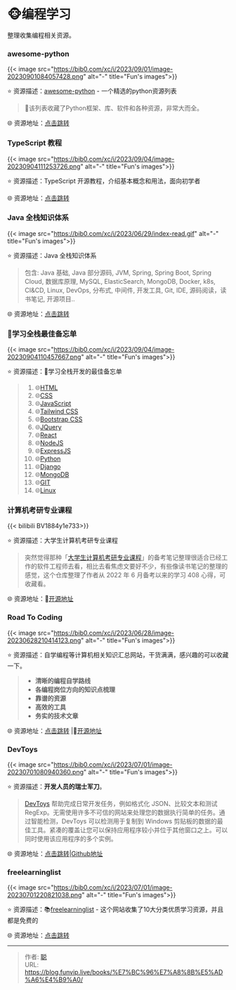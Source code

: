 # 🐵编程学习


整理收集编程相关资源。

<!--more-->

### awesome-python

{{< image src="https://bib0.com/xc/i/2023/09/01/image-20230901084057428.png" alt="-" title="Fun's images">}}     

⭐️  资源描述：[awesome-python](https://github.com/vinta/awesome-python) - 一个精选的python资源列表 

>📄该列表收藏了Python框架、库、软件和各种资源，非常大而全。

🌐 资源地址：[点击跳转](https://github.com/vinta/awesome-python)

### TypeScript 教程

{{< image src="https://bib0.com/xc/i/2023/09/04/image-20230904111253726.png" alt="-" title="Fun's images">}}     

⭐️  资源描述：TypeScript 开源教程，介绍基本概念和用法，面向初学者

🌐 资源地址：[点击跳转](https://wangdoc.com/typescript/)

### Java 全栈知识体系

{{< image src="https://bib0.com/xc/i/2023/06/29/index-read.gif" alt="-" title="Fun's images">}}     

⭐️  资源描述：Java 全栈知识体系

>包含: Java 基础, Java 部分源码, JVM, Spring, Spring Boot, Spring Cloud, 数据库原理, MySQL, ElasticSearch, MongoDB, Docker, k8s, CI&CD, Linux, DevOps, 分布式, 中间件, 开发工具, Git, IDE, 源码阅读，读书笔记, 开源项目..

🌐 资源地址：[点击跳转](https://www.pdai.tech/)

### 🧬学习全栈最佳备忘单

{{< image src="https://bib0.com/xc/i/2023/09/04/image-20230904110457667.png" alt="-" title="Fun's images">}}     

⭐️  资源描述：🧬学习全栈开发的最佳备忘单

>1. 🌐[HTML ](http://htmlcheatsheets.com)
>2. 🌐[CSS ](http://bit.ly/cheatcss)
>3. 🌐[JavaScript ](http://overapi.com/javascript)
>4. 🌐[Tailwind CSS](http://bit.ly/tailwindcheat)
>5. 🌐[Bootstrap CSS](http://bit.ly/bootstrapcheat)
>6. 🌐[JQuery ](http://oscarotero.com/jquery)
>7. 🌐[React ](http://bit.ly/reactcheat)
>8. 🌐[NodeJS ](http://overapi.com/nodejs)
>9. 🌐[ExpressJS ](http://bit.ly/expresscheat)
>10. 🌐[Python ](http://pythoncheatsheet.org)
>11. 🌐[Django ](http://bit.ly/djangocheat)
>12. 🌐[MongoDB ](http://bit.ly/mongocheat)
>13. 🌐[GIT ](http://bit.ly/cheat-git)
>14. 🌐[Linux ](http://bit.ly/linuxcheat)

### 计算机考研专业课程

{{< bilibili BV1884y1e733>}}  

⭐️  资源描述：大学生计算机考研专业课程

>突然觉得那种「[大学生计算机考研专业课程](https://github.com/ddy-ddy/cs-408)」的备考笔记整理很适合已经工作的软件工程师去看，相比去看焦虑文要好不少，有些像读书笔记的整理的感觉，这个仓库整理了作者从 2022 年 6 月备考以来的学习 408 心得，可收藏看。

🌐 资源地址：🧩[开源地址](https://github.com/ddy-ddy/cs-408)

### Road To Coding

{{< image src="https://bib0.com/xc/i/2023/06/28/image-20230628210414123.png" alt="-" title="Fun's images">}}     

⭐️  资源描述：自学编程等计算机相关知识汇总网站，干货满满，感兴趣的可以收藏一下。

>- **清晰的编程自学路线**
>- **各编程岗位方向的知识点梳理**
>- **靠谱的资源**
>- **高效的工具**
>- **务实的技术文章**

🌐 资源地址：[点击跳转](https://r2coding.com/) |🧩[开源地址](https://github.com/rd2coding/Road2Coding)

### DevToys

{{< image src="https://bib0.com/xc/i/2023/07/01/image-20230701080940360.png" alt="-" title="Fun's images">}}     

⭐️  资源描述：**开发人员的瑞士军刀**。

>[DevToys](https://devtoys.app/) 帮助完成日常开发任务，例如格式化 JSON、比较文本和测试 RegExp。无需使用许多不可信的网站来处理您的数据执行简单的任务。通过智能检测，DevToys 可以检测用于复制到 Windows 剪贴板的数据的最佳工具。紧凑的覆盖让您可以保持应用程序较小并位于其他窗口之上。可以同时使用该应用程序的多个实例。

🌐 资源地址：[点击跳转](https://devtoys.app/)|[Github地址](https://github.com/veler/DevToys)

### freelearninglist

{{< image src="https://bib0.com/xc/i/2023/07/01/image-20230701220821038.png" alt="-" title="Fun's images">}}     

⭐️  资源描述：📚[freelearninglist](https://freelearninglist.org/) - 这个网站收集了10大分类优质学习资源，并且都是免费的

🌐 资源地址：[点击跳转](https://freelearninglist.org/)


---

> 作者: [聪](/about)  
> URL: https://blog.funvip.live/books/%E7%BC%96%E7%A8%8B%E5%AD%A6%E4%B9%A0/  

